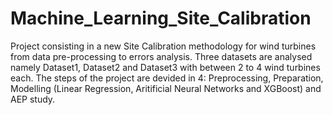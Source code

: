 # Machine_Learning_Site_Calibration
Project consisting in a new Site Calibration methodology for wind turbines from data pre-processing to errors analysis.
Three datasets are analysed namely Dataset1, Dataset2 and Dataset3 with between 2 to 4 wind turbines each.
The steps of the project are devided in 4: Preprocessing, Preparation, Modelling (Linear Regression, Aritificial Neural Networks and XGBoost) and AEP study.
